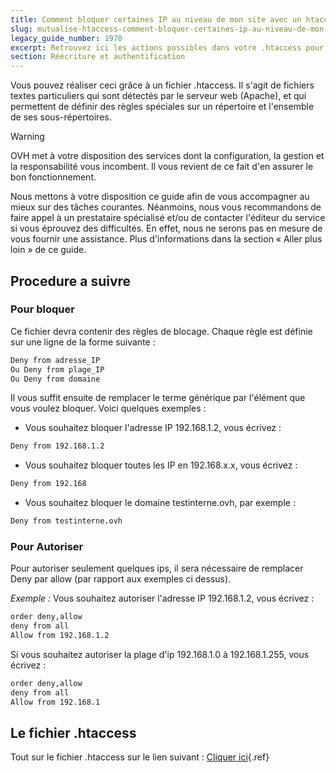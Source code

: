 ```yaml
---
title: Comment bloquer certaines IP au niveau de mon site avec un htaccess ?
slug: mutualise-htaccess-comment-bloquer-certaines-ip-au-niveau-de-mon-site
legacy_guide_number: 1970
excerpt: Retrouvez ici les actions possibles dans votre .htaccess pour bloquer certaines IP au niveau de votre site.
section: Réécriture et authentification
---
```


Vous pouvez réaliser ceci grâce à un fichier .htaccess. Il s'agit de fichiers textes particuliers qui sont détectés par le serveur web (Apache), et qui permettent de définir des règles spéciales sur un répertoire et l'ensemble de ses sous-répertoires.

> [!warning]
>
> OVH met à votre disposition des services dont la configuration, la gestion et la responsabilité vous incombent. Il vous revient de ce fait d'en assurer le bon fonctionnement.
> 
> Nous mettons à votre disposition ce guide afin de vous accompagner au mieux sur des tâches courantes. Néanmoins, nous vous recommandons de faire appel à un prestataire spécialisé et/ou de contacter l'éditeur du service si vous éprouvez des difficultés. En effet, nous ne serons pas en mesure de vous fournir une assistance. Plus d'informations dans la section « Aller plus loin » de ce guide.
> 


## Procedure a suivre

### Pour bloquer
Ce fichier devra contenir des règles de blocage. Chaque règle est définie sur une ligne de la forme suivante :


```bash
Deny from adresse_IP
Ou Deny from plage_IP
Ou Deny from domaine
```

Il vous suffit ensuite de remplacer le terme générique par l'élément que vous voulez bloquer. Voici quelques exemples :

- Vous souhaitez bloquer l'adresse IP 192.168.1.2, vous écrivez :


```bash
Deny from 192.168.1.2
```

- Vous souhaitez bloquer toutes les IP en 192.168.x.x, vous écrivez :


```bash
Deny from 192.168
```

- Vous souhaitez bloquer le domaine testinterne.ovh, par exemple :


```bash
Deny from testinterne.ovh
```


### Pour Autoriser
Pour autoriser seulement quelques ips, il sera nécessaire de remplacer Deny par allow (par rapport aux exemples ci dessus).

*Exemple :* Vous souhaitez autoriser l'adresse IP 192.168.1.2, vous écrivez :


```bash
order deny,allow
deny from all
Allow from 192.168.1.2
```

Si vous souhaitez autoriser la plage d'ip 192.168.1.0 à 192.168.1.255, vous écrivez :


```bash
order deny,allow
deny from all
Allow from 192.168.1
```


## Le fichier .htaccess
Tout sur le fichier .htaccess sur le lien suivant : [Cliquer ici]({legacy}1967){.ref}